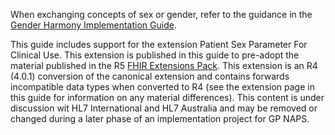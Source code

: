 When exchanging concepts of sex or gender, refer to the guidance in the [Gender Harmony Implementation Guide](http://hl7.org/xprod/ig/uv/gender-harmony/).

<p class="stu-note">This guide includes support for the extension Patient Sex Parameter For Clinical Use. This extension is published in this guide to pre-adopt the material published in the R5 <a href="http://hl7.org/fhir/extensions/1.0.0">FHIR Extensions Pack</a>. This extension is an R4 (4.0.1) conversion of the canonical extension and contains forwards incompatible data types when converted to R4 (see the extension page in this guide for information on any  material differences). This content is under discussion wit HL7 International and HL7 Australia and may be removed or changed during a later phase of an implementation project for GP NAPS.</p>